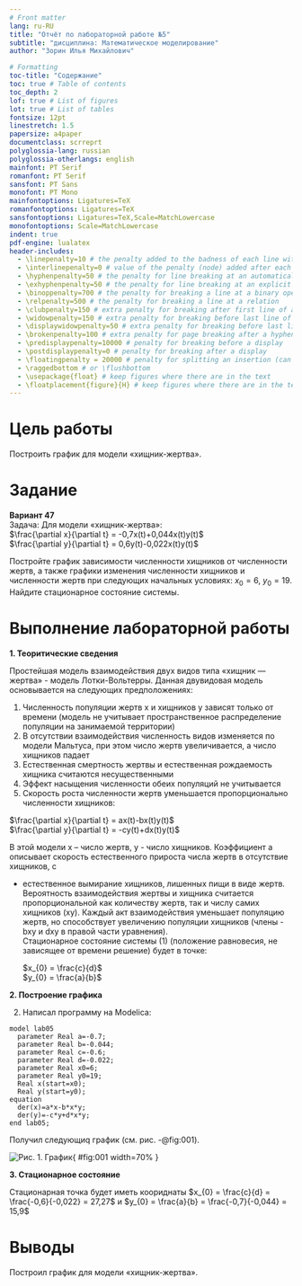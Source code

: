 ```yaml
---
# Front matter
lang: ru-RU
title: "Отчёт по лабораторной работе №5"
subtitle: "дисциплина: Математическое моделирование"
author: "Зорин Илья Михайлович"

# Formatting
toc-title: "Содержание"
toc: true # Table of contents
toc_depth: 2
lof: true # List of figures
lot: true # List of tables
fontsize: 12pt
linestretch: 1.5
papersize: a4paper
documentclass: scrreprt
polyglossia-lang: russian
polyglossia-otherlangs: english
mainfont: PT Serif
romanfont: PT Serif
sansfont: PT Sans
monofont: PT Mono
mainfontoptions: Ligatures=TeX
romanfontoptions: Ligatures=TeX
sansfontoptions: Ligatures=TeX,Scale=MatchLowercase
monofontoptions: Scale=MatchLowercase
indent: true
pdf-engine: lualatex
header-includes:
  - \linepenalty=10 # the penalty added to the badness of each line within a paragraph (no associated penalty node) Increasing the value makes tex try to have fewer lines in the paragraph.
  - \interlinepenalty=0 # value of the penalty (node) added after each line of a paragraph.
  - \hyphenpenalty=50 # the penalty for line breaking at an automatically inserted hyphen
  - \exhyphenpenalty=50 # the penalty for line breaking at an explicit hyphen
  - \binoppenalty=700 # the penalty for breaking a line at a binary operator
  - \relpenalty=500 # the penalty for breaking a line at a relation
  - \clubpenalty=150 # extra penalty for breaking after first line of a paragraph
  - \widowpenalty=150 # extra penalty for breaking before last line of a paragraph
  - \displaywidowpenalty=50 # extra penalty for breaking before last line before a display math
  - \brokenpenalty=100 # extra penalty for page breaking after a hyphenated line
  - \predisplaypenalty=10000 # penalty for breaking before a display
  - \postdisplaypenalty=0 # penalty for breaking after a display
  - \floatingpenalty = 20000 # penalty for splitting an insertion (can only be split footnote in standard LaTeX)
  - \raggedbottom # or \flushbottom
  - \usepackage{float} # keep figures where there are in the text
  - \floatplacement{figure}{H} # keep figures where there are in the text
---
```


# Цель работы

Построить график для модели «хищник-жертва».

# Задание

**Вариант 47**  
  Задача: Для модели «хищник-жертва»:  
  $\frac{\partial x}{\partial t} = -0,7x(t)+0,044x(t)y(t)$  
  $\frac{\partial y}{\partial t} = 0,6y(t)-0,022x(t)y(t)$

Постройте график зависимости численности хищников от численности жертв,
а также графики изменения численности хищников и численности жертв при
следующих начальных условиях: $x_{0} = 6$, $y_{0} = 19$.
Найдите стационарное состояние системы.

# Выполнение лабораторной работы

**1. Теоритические сведения**

Простейшая модель взаимодействия двух видов типа «хищник — жертва» -
модель Лотки-Вольтерры. Данная двувидовая модель основывается на
следующих предположениях:  
  1. Численность популяции жертв x и хищников y зависят только от времени
(модель не учитывает пространственное распределение популяции на
занимаемой территории)  
  2. В отсутствии взаимодействия численность видов изменяется по модели
Мальтуса, при этом число жертв увеличивается, а число хищников падает  
  3. Естественная смертность жертвы и естественная рождаемость хищника
считаются несущественными  
  4. Эффект насыщения численности обеих популяций не учитывается  
  5. Скорость роста численности жертв уменьшается пропорционально
численности хищников:
 
  $\frac{\partial x}{\partial t} = ax(t)-bx(t)y(t)$  
  $\frac{\partial y}{\partial t} = -cy(t)+dx(t)y(t)$

В этой модели x – число жертв, y - число хищников. Коэффициент a
описывает скорость естественного прироста числа жертв в отсутствие хищников, с
- естественное вымирание хищников, лишенных пищи в виде жертв. Вероятность
взаимодействия жертвы и хищника считается пропорциональной как количеству
жертв, так и числу самих хищников (xy). Каждый акт взаимодействия уменьшает
популяцию жертв, но способствует увеличению популяции хищников (члены -bxy
и dxy в правой части уравнения).  
  Стационарное состояние системы (1) (положение равновесия, не зависящее
от времени решение) будет в точке:
 
  $x_{0} = \frac{c}{d}$  
  $y_{0} = \frac{a}{b}$ 

**2. Построение графика**

2. Написал программу на Modelica:
```
model lab05
  parameter Real a=-0.7;
  parameter Real b=-0.044;
  parameter Real c=-0.6;
  parameter Real d=-0.022;
  parameter Real x0=6;
  parameter Real y0=19;
  Real x(start=x0);
  Real y(start=y0);
equation
  der(x)=a*x-b*x*y;
  der(y)=-c*y+d*x*y;
end lab05;
```
Получил следующиq график (см. рис. -@fig:001).

![Рис. 1. График](image/1.png){ #fig:001 width=70% }

**3. Стационарное состояние**

Стационарная точка будет иметь коориднаты 
$x_{0} = \frac{c}{d} = \frac{-0,6}{-0,022} = 27,27$ и 
$y_{0} = \frac{a}{b} = \frac{-0,7}{-0,044} = 15,9$

# Выводы

Построил график для модели «хищник-жертва».